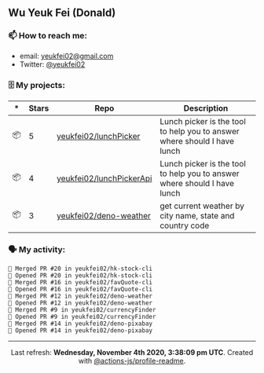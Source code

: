## Wu Yeuk Fei (Donald)

### 📫 How to reach me:

- email: [yeukfei02@gmail.com](yeukfei02@gmail.com)
- Twitter: [@yeukfei02](https://twitter.com/yeukfei02)

### 🗄 My projects:

|*|Stars|Repo|Description|
|---|---|---|---|
| 📦 | 5 | [yeukfei02/lunchPicker](https://github.com/yeukfei02/lunchPicker) | Lunch picker is the tool to help you to answer where should I have lunch |
| 📦 | 4 | [yeukfei02/lunchPickerApi](https://github.com/yeukfei02/lunchPickerApi) | Lunch picker is the tool to help you to answer where should I have lunch |
| 📦 | 3 | [yeukfei02/deno-weather](https://github.com/yeukfei02/deno-weather) | get current weather by city name, state and country code |

### 🗣 My activity:

```
🎉 Merged PR #20 in yeukfei02/hk-stock-cli
💪 Opened PR #20 in yeukfei02/hk-stock-cli
🎉 Merged PR #16 in yeukfei02/favQuote-cli
💪 Opened PR #16 in yeukfei02/favQuote-cli
🎉 Merged PR #12 in yeukfei02/deno-weather
💪 Opened PR #12 in yeukfei02/deno-weather
🎉 Merged PR #9 in yeukfei02/currencyFinder
💪 Opened PR #9 in yeukfei02/currencyFinder
🎉 Merged PR #14 in yeukfei02/deno-pixabay
💪 Opened PR #14 in yeukfei02/deno-pixabay
```

<!-- <img src="https://github-readme-stats.vercel.app/api?username=yeukfei02&show_icons=true&count_private=true&theme=radical" />

<img src="https://github-readme-stats.vercel.app/api/top-langs/?username=yeukfei02&theme=radical" /> -->

---

<p align="center">Last refresh: <b>Wednesday, November 4th 2020, 3:38:09 pm UTC</b>. Created with <a href=https://github.com/marketplace/actions/profile-readme>@actions-js/profile-readme</a>.</p>
